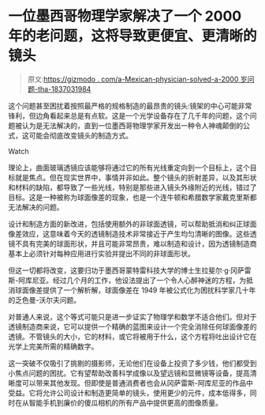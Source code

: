 # 一位墨西哥物理学家解决了一个 2000 年的老问题，这将导致更便宜、更清晰的镜头

> 原文:[https://gizmodo . com/a-Mexican-physician-solved-a-2000 岁问题-tha-1837031984](https://gizmodo.com/a-mexican-physicist-solved-a-2-000-year-old-problem-tha-1837031984)

这个问题甚至困扰着按照最严格的规格制造的最昂贵的镜头:镜架的中心可能非常锋利，但边角看起来总是有点软。这是一个光学设备存在了几千年的问题，这个问题被认为是无法解决的，直到一位墨西哥物理学家开发出一种令人神魂颠倒的公式，这可能会彻底改变镜头的制造方式。

Watch

理论上，曲面玻璃透镜应该能够将通过它的所有光线重定向到一个目标上，这个目标就是焦点。但在现实世界中，事情并非如此。整个镜头的折射差异，以及其形状和材料的缺陷，都导致了一些光线，特别是那些进入镜头外缘附近的光线，错过了目标。这是一种被称为球面像差的现象，也是一个连牛顿和希腊数学家戴克里斯都无法解决的问题。

设计和制造方面的新改进，包括使用额外的非球面透镜，可以帮助抵消和纠正球面像差效应，这意味着今天的透镜制造技术非常接近于产生均匀清晰的图像。这些透镜不具有完美的球面形状，并且可能非常昂贵，难以制造和设计，因为透镜制造商基本上必须针对每种应用进行实验并提出不同的非球面形状。

但这一切都将改变，这要归功于墨西哥蒙特雷科技大学的博士生拉斐尔·g·冈萨雷斯-阿库尼亚。经过几个月的工作，他设法提出了一个令人心醉神迷的方程，为抵消球面像差提供了一个解析解，球面像差在 1949 年被公式化为困扰科学家几十年的乏色曼-沃尔夫问题。

对普通人来说，这个等式可能只是进一步证实了物理学和数学不适合他们。但对于透镜制造商来说，它可以提供一个精确的蓝图来设计一个完全消除任何球面像差的透镜。不管镜头的大小，它的材料，或它将被用于什么，这个方程将吐出设计它在光学上完美所需的精确数字。

这一突破不仅吸引了挑剔的摄影师，无论他们在设备上投资了多少钱，他们都受到小焦点问题的困扰。它有望帮助改善科学成像以及望远镜和显微镜等设备，提高清晰度可以带来其他发现。但即使是普通消费者也会从冈萨雷斯-阿库尼亚的作品中受益。它将允许公司设计和制造更简单的镜头，使用更少的元件，成本低得多，同时在从智能手机到廉价的傻瓜相机的所有产品中提供更高的图像质量。